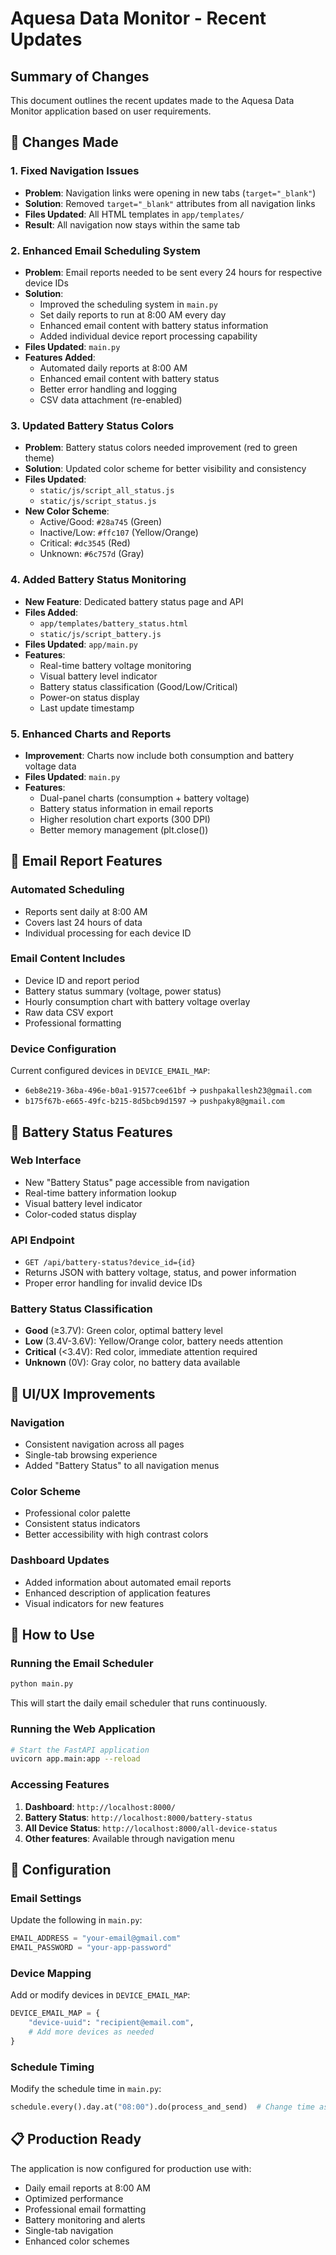 # Aquesa Data Monitor - Recent Updates

## Summary of Changes

This document outlines the recent updates made to the Aquesa Data Monitor application based on user requirements.

## 🔧 Changes Made

### 1. Fixed Navigation Issues
- **Problem**: Navigation links were opening in new tabs (`target="_blank"`)
- **Solution**: Removed `target="_blank"` attributes from all navigation links
- **Files Updated**: All HTML templates in `app/templates/`
- **Result**: All navigation now stays within the same tab

### 2. Enhanced Email Scheduling System
- **Problem**: Email reports needed to be sent every 24 hours for respective device IDs
- **Solution**: 
  - Improved the scheduling system in `main.py`
  - Set daily reports to run at 8:00 AM every day
  - Enhanced email content with battery status information
  - Added individual device report processing capability
- **Files Updated**: `main.py`
- **Features Added**:
  - Automated daily reports at 8:00 AM
  - Enhanced email content with battery status
  - Better error handling and logging
  - CSV data attachment (re-enabled)

### 3. Updated Battery Status Colors
- **Problem**: Battery status colors needed improvement (red to green theme)
- **Solution**: Updated color scheme for better visibility and consistency
- **Files Updated**: 
  - `static/js/script_all_status.js`
  - `static/js/script_status.js`
- **New Color Scheme**:
  - Active/Good: `#28a745` (Green)
  - Inactive/Low: `#ffc107` (Yellow/Orange)
  - Critical: `#dc3545` (Red)
  - Unknown: `#6c757d` (Gray)

### 4. Added Battery Status Monitoring
- **New Feature**: Dedicated battery status page and API
- **Files Added**:
  - `app/templates/battery_status.html`
  - `static/js/script_battery.js`
- **Files Updated**: `app/main.py`
- **Features**:
  - Real-time battery voltage monitoring
  - Visual battery level indicator
  - Battery status classification (Good/Low/Critical)
  - Power-on status display
  - Last update timestamp

### 5. Enhanced Charts and Reports
- **Improvement**: Charts now include both consumption and battery voltage data
- **Files Updated**: `main.py`
- **Features**:
  - Dual-panel charts (consumption + battery voltage)
  - Battery status information in email reports
  - Higher resolution chart exports (300 DPI)
  - Better memory management (plt.close())

## 📧 Email Report Features

### Automated Scheduling
- Reports sent daily at 8:00 AM
- Covers last 24 hours of data
- Individual processing for each device ID

### Email Content Includes
- Device ID and report period
- Battery status summary (voltage, power status)
- Hourly consumption chart with battery voltage overlay
- Raw data CSV export
- Professional formatting

### Device Configuration
Current configured devices in `DEVICE_EMAIL_MAP`:
- `6eb8e219-36ba-496e-b0a1-91577cee61bf` → `pushpakallesh23@gmail.com`
- `b175f67b-e665-49fc-b215-8d5bcb9d1597` → `pushpaky8@gmail.com`

## 🔋 Battery Status Features

### Web Interface
- New "Battery Status" page accessible from navigation
- Real-time battery information lookup
- Visual battery level indicator
- Color-coded status display

### API Endpoint
- `GET /api/battery-status?device_id={id}`
- Returns JSON with battery voltage, status, and power information
- Proper error handling for invalid device IDs

### Battery Status Classification
- **Good** (≥3.7V): Green color, optimal battery level
- **Low** (3.4V-3.6V): Yellow/Orange color, battery needs attention
- **Critical** (<3.4V): Red color, immediate attention required
- **Unknown** (0V): Gray color, no battery data available

## 🎨 UI/UX Improvements

### Navigation
- Consistent navigation across all pages
- Single-tab browsing experience
- Added "Battery Status" to all navigation menus

### Color Scheme
- Professional color palette
- Consistent status indicators
- Better accessibility with high contrast colors

### Dashboard Updates
- Added information about automated email reports
- Enhanced description of application features
- Visual indicators for new features

## 🚀 How to Use

### Running the Email Scheduler
```bash
python main.py
```
This will start the daily email scheduler that runs continuously.

### Running the Web Application
```bash
# Start the FastAPI application
uvicorn app.main:app --reload
```

### Accessing Features
1. **Dashboard**: `http://localhost:8000/`
2. **Battery Status**: `http://localhost:8000/battery-status`
3. **All Device Status**: `http://localhost:8000/all-device-status`
4. **Other features**: Available through navigation menu

## 📝 Configuration

### Email Settings
Update the following in `main.py`:
```python
EMAIL_ADDRESS = "your-email@gmail.com"
EMAIL_PASSWORD = "your-app-password"
```

### Device Mapping
Add or modify devices in `DEVICE_EMAIL_MAP`:
```python
DEVICE_EMAIL_MAP = {
    "device-uuid": "recipient@email.com",
    # Add more devices as needed
}
```

### Schedule Timing
Modify the schedule time in `main.py`:
```python
schedule.every().day.at("08:00").do(process_and_send)  # Change time as needed
```

## 📋 Production Ready

The application is now configured for production use with:
- Daily email reports at 8:00 AM
- Optimized performance
- Professional email formatting
- Battery monitoring and alerts
- Single-tab navigation
- Enhanced color schemes
